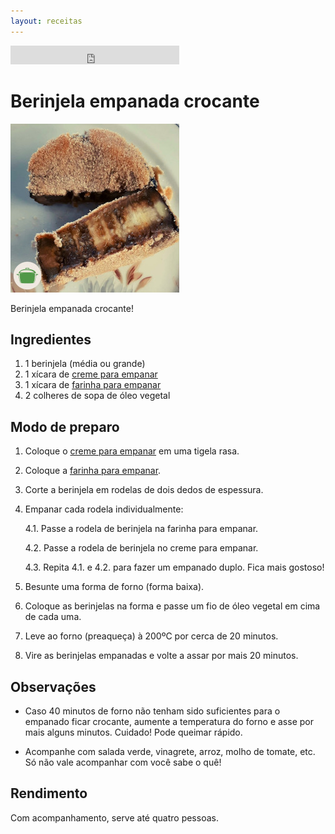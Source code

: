 ```yaml
---
layout: receitas
---
```


<iframe src="https://archive.org/embed/berinjela_empanada_crocante" width="270" height="30" frameborder="0" webkitallowfullscreen="true" mozallowfullscreen="true" allowfullscreen></iframe>

# Berinjela empanada crocante

![Imagem: Berinjela empanada crocante servida cortada ao meio na transversal](./berinjela_empanada_crocante.jpg)

Berinjela empanada crocante!

## Ingredientes

1. 1 berinjela (média ou grande)
2. 1 xícara de [creme para empanar](https://panelaverde.github.io/receitas/preparo_para_empanar.html)
3. 1 xícara de [farinha para empanar](https://panelaverde.github.io/receitas/preparo_para_empanar.html)
4. 2 colheres de sopa de óleo vegetal

## Modo de preparo

1. Coloque o [creme para empanar](https://panelaverde.github.io/receitas/preparo_para_empanar.html) em uma tigela rasa.
2. Coloque a [farinha para empanar](https://panelaverde.github.io/receitas/preparo_para_empanar.html).
3. Corte a berinjela em rodelas de dois dedos de espessura.
4. Empanar cada rodela individualmente:
   
   4.1. Passe a rodela de berinjela na farinha para empanar.
   
   4.2. Passe a rodela de berinjela no creme para empanar.
   
   4.3. Repita 4.1. e 4.2. para fazer um empanado duplo. Fica mais gostoso! <i class="fas fa-laugh"></i>
   
5. Besunte uma forma de forno (forma baixa).
6. Coloque as berinjelas na forma e passe um fio de óleo vegetal em cima de cada uma.
7. Leve ao forno (preaqueça) à 200ºC por cerca de 20 minutos.
8. Vire as berinjelas empanadas e volte a assar por mais 20 minutos.

## Observações

* Caso 40 minutos de forno não tenham sido suficientes para o empanado ficar crocante, aumente a temperatura do forno e asse por mais alguns minutos. Cuidado! Pode queimar rápido.

* Acompanhe com salada verde, vinagrete, arroz, molho de tomate, etc. Só não vale acompanhar com você sabe o quê! <i class="fas fa-seedling"></i> <i class="fas fa-laugh-wink"></i>

## Rendimento

Com acompanhamento, serve até quatro pessoas.
